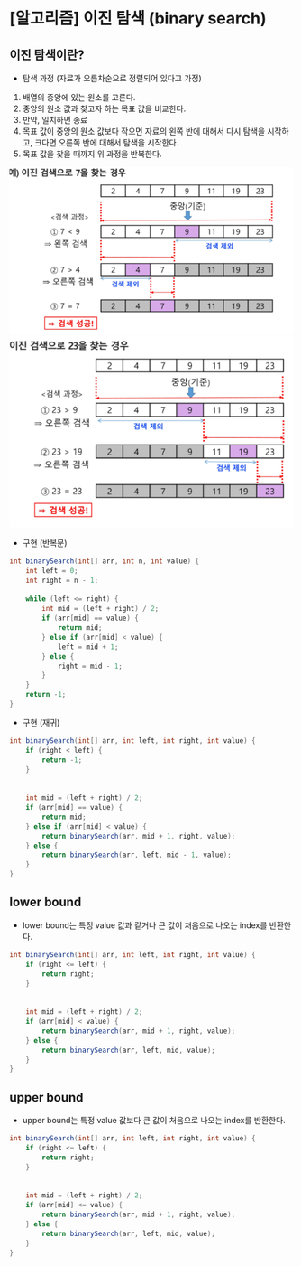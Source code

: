 # [알고리즘] 이진 탐색 (binary search)

## 이진 탐색이란?

- 탐색 과정 (자료가 오름차순으로 정렬되어 있다고 가정)
1. 배열의 중앙에 있는 원소를 고른다.
2. 중앙의 원소 값과 찾고자 하는 목표 값을 비교한다.
3. 만약, 일치하면 종료
4. 목표 값이 중앙의 원소 값보다 작으면 자료의 왼쪽 반에 대해서 다시 탐색을 시작하고, 크다면 오른쪽 반에 대해서 탐색을 시작한다.
5. 목표 값을 찾을 때까지 위 과정을 반복한다.

![Untitled](../../assets/img/posts/알고리즘/이진탐색/01.png)
![Untitled](../../assets/img/posts/알고리즘/이진탐색/02.png)

- 구현 (반복문)
    
```java
int binarySearch(int[] arr, int n, int value) {
    int left = 0;
    int right = n - 1;

    while (left <= right) {
        int mid = (left + right) / 2;
        if (arr[mid] == value) {
            return mid;
        } else if (arr[mid] < value) {
            left = mid + 1;
        } else {
            right = mid - 1;
        }
    }
    return -1;
}
```
    
- 구현 (재귀)

```java
int binarySearch(int[] arr, int left, int right, int value) {
    if (right < left) {
        return -1;
    }


    int mid = (left + right) / 2;
    if (arr[mid] == value) {
        return mid;
    } else if (arr[mid] < value) {
        return binarySearch(arr, mid + 1, right, value);
    } else {
        return binarySearch(arr, left, mid - 1, value);
    }
}
```

## lower bound

- lower bound는 특정 value 값과 같거나 큰 값이 처음으로 나오는 index를 반환한다.

```java
int binarySearch(int[] arr, int left, int right, int value) {
    if (right <= left) {
        return right;
    }


    int mid = (left + right) / 2;
    if (arr[mid] < value) {
        return binarySearch(arr, mid + 1, right, value);
    } else {
        return binarySearch(arr, left, mid, value);
    }
}
```

## upper bound

- upper bound는 특정 value 값보다 큰 값이 처음으로 나오는 index를 반환한다.

```java
int binarySearch(int[] arr, int left, int right, int value) {
    if (right <= left) {
        return right;
    }


    int mid = (left + right) / 2;
    if (arr[mid] <= value) {
        return binarySearch(arr, mid + 1, right, value);
    } else {
        return binarySearch(arr, left, mid, value);
    }
}
```
